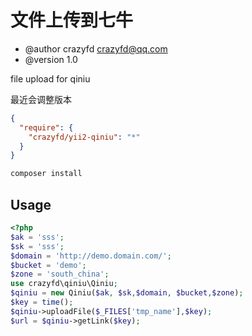 文件上传到七牛
=================================
* @author crazyfd <crazyfd@qq.com>
* @version 1.0

file upload for qiniu

最近会调整版本

```json
{
  "require": {
    "crazyfd/yii2-qiniu": "*"
  }
}
```
```php
composer install
```

Usage
-----

```php
<?php
$ak = 'sss';
$sk = 'sss';
$domain = 'http://demo.domain.com/';
$bucket = 'demo';
$zone = 'south_china';
use crazyfd\qiniu\Qiniu;
$qiniu = new Qiniu($ak, $sk,$domain, $bucket,$zone);
$key = time();
$qiniu->uploadFile($_FILES['tmp_name'],$key);
$url = $qiniu->getLink($key);
```
